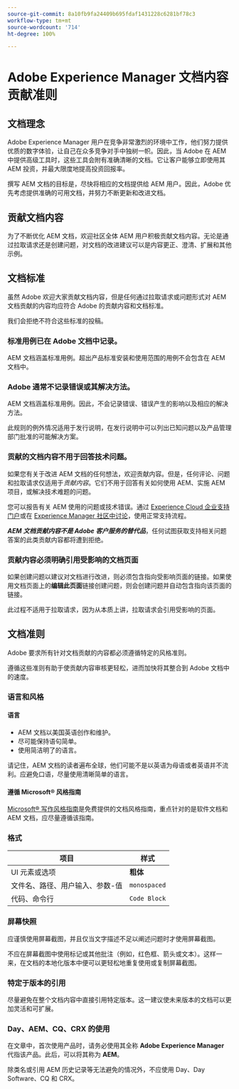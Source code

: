 ```yaml
---
source-git-commit: 8a10fb9fa24409b695fdaf1431228c6281bf78c3
workflow-type: tm+mt
source-wordcount: '714'
ht-degree: 100%

---
```

# Adobe Experience Manager 文档内容贡献准则

## 文档理念

 Adobe Experience Manager 用户在竞争非常激烈的环境中工作，他们努力提供优质的数字体验，让自己在众多竞争对手中独树一帜。因此，当 Adobe 在 AEM 中提供高级工具时，这些工具会附有准确清晰的文档。它让客户能够立即使用其 AEM 投资，并最大限度地提高投资回报率。

撰写 AEM 文档的目标是，尽快将相应的文档提供给 AEM 用户。因此，Adobe 优先考虑提供准确的可用文档，并努力不断更新和改进文档。

## 贡献文档内容

为了不断优化 AEM 文档，欢迎社区全体 AEM 用户积极贡献文档内容。无论是通过拉取请求还是创建问题，对文档的改进建议可以是内容更正、澄清、扩展和其他示例。

## 文档标准

虽然 Adobe 欢迎大家贡献文档内容，但是任何通过拉取请求或问题形式对 AEM 文档贡献的内容均应符合 Adobe 的贡献内容和文档标准。

我们会拒绝不符合这些标准的投稿。

### 标准用例已在 Adobe 文档中记录。

AEM 文档涵盖标准用例。超出产品标准安装和使用范围的用例不会包含在 AEM 文档中。

### Adobe 通常不记录错误或其解决方法。

AEM 文档涵盖标准用例。因此，不会记录错误、错误产生的影响以及相应的解决方法。

此规则的例外情况适用于发行说明，在发行说明中可以列出已知问题以及产品管理部门批准的可能解决方案。

### 贡献的文档内容不用于回答技术问题。

如果您有关于改进 AEM 文档的任何想法，欢迎贡献内容。但是，任何评论、问题和拉取请求仅适用于&#x200B;*贡献内容*。它们不用于回答有关如何使用 AEM、实施 AEM 项目，或解决技术难题的问题。

您可以报告有关 AEM 使用的问题或技术错误。通过 [Experience Cloud 企业支持门户](https://experienceleague.adobe.com/zh-hans?support-solution=General#support)或在 [Experience Manager 社区中讨论](https://experienceleaguecommunities.adobe.com/t5/adobe-experience-manager/ct-p/adobe-experience-manager-community)，使用正常支持流程。

***AEM 文档贡献内容不是 Adobe 客户服务的替代品***，任何试图获取支持相关问题答案的此类贡献内容都将遭到拒绝。

### 贡献内容必须明确引用受影响的文档页面

如果创建问题以建议对文档进行改进，则必须包含指向受影响页面的链接。如果使用文档页面上的&#x200B;**编辑此页面**&#x200B;链接创建问题，则会创建问题并自动包含指向该页面的链接。

此过程不适用于拉取请求，因为从本质上讲，拉取请求会引用受影响的页面。

## 文档准则

Adobe 要求所有针对文档贡献的内容都必须遵循特定的风格准则。

遵循这些准则有助于使贡献内容审核更轻松，进而加快将其整合到 Adobe 文档中的速度。

### 语言和风格

#### 语言

* AEM 文档以美国英语创作和维护。
* 尽可能保持语句简单。
* 使用简洁明了的语言。

请记住，AEM 文档的读者遍布全球，他们可能不是以英语为母语或者英语并不流利。应避免口语，尽量使用清晰简单的语言。

#### 遵循 Microsoft® 风格指南

[Microsoft® 写作风格指南](https://learn.microsoft.com/en-us/style-guide/welcome/)是免费提供的文档风格指南，重点针对的是软件文档和 AEM 文档，应尽量遵循该指南。

### 格式

| 项目 | 样式 |
|---|---|
| UI 元素或选项 | **粗体** |
| 文件名、路径、用户输入、参数-值 | `monospaced` |
| 代码、命令行 | ```Code Block``` |

### 屏幕快照

应谨慎使用屏幕截图，并且仅当文字描述不足以阐述问题时才使用屏幕截图。

不应在屏幕截图中使用标记或其他批注（例如，红色框、箭头或文本）。这样一来，在文档的本地化版本中便可以更轻松地重复使用或复制屏幕截图。

### 特定于版本的引用

尽量避免在整个文档内容中直接引用特定版本。这一建议使未来版本的文档可以更加灵活和可扩展。

### Day、AEM、CQ、CRX 的使用

在文章中，首次使用产品时，请务必使用其全称 **Adobe Experience Manager** 代指该产品。此后，可以将其称为 **AEM**。

除类名或引用 AEM 历史记录等无法避免的情况外，不应使用 Day、Day Software、CQ 和 CRX。


